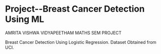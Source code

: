 # Project--Breast Cancer Detection Using ML

AMRITA VISHWA VIDYAPEETHAM MATHS SEM PROJECT
 
Breast Cancer Detection Using Logistic Regression. Dataset Obtained from UCI.
 
 
